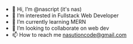 - 👋 Hi, I’m @nascript (it's nas)
- 👀 I’m interested in Fullstack Web Developer
- 🌱 I’m currently learning MERN
- 💞️ I’m looking to collaborate on web dev
- 📫 How to reach me nasutioncode@gmail.com

<!---
nascript/nascript is a ✨ special ✨ repository because its `README.md` (this file) appears on your GitHub profile.
You can click the Preview link to take a look at your changes.
--->
